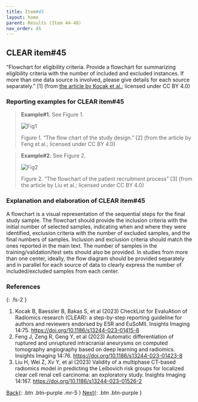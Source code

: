 ```yaml
---
title: Item#45
layout: home
parent: Results (Item 44-48)
nav_order: 45
---
```


## CLEAR item#45


“Flowchart for eligibility criteria. Provide a flowchart for summarizing eligibility criteria with the number of included and excluded instances. If more than one data source is involved, please give details for each source separately.” [1] (from [the article by Kocak et al.](https://insightsimaging.springeropen.com/articles/10.1186/s13244-023-01415-8); licensed under CC BY 4.0)


### Reporting examples for CLEAR item#45

> **Example#1.** See Figure 1. 
>
> ![Fig1](/CLEAR-E3/figs/Item45_Figure1.png)
>
> Figure 1. “The flow chart of the study design.” [2] (from the article by Feng et al.; licensed under CC BY 4.0) 

> **Example#2.** See Figure 2. 
>
> ![Fig2](/CLEAR-E3/figs/Item45_Figure2.png)
>
> Figure 2. “The flowchart of the patient recruitment process” [3] (from the article by Liu et al.; licensed under CC BY 4.0) 

### Explanation and elaboration of CLEAR item#45

A flowchart is a visual representation of the sequential steps for the final study sample. The flowchart should provide the inclusion criteria with the initial number of selected samples, indicating when and where they were identified, exclusion criteria with the number of excluded samples, and the final numbers of samples. Inclusion and exclusion criteria should match the ones reported in the main text. The number of samples in the training/validation/test sets should also be provided. In studies from more than one center, ideally, the flow diagram should be provided separately and in parallel for each source of data to clearly express the number of included/excluded samples from each center.

### References

{: .fs-2 }

1. 	Kocak B, Baessler B, Bakas S, et al (2023) CheckList for EvaluAtion of Radiomics research (CLEAR): a step-by-step reporting guideline for authors and reviewers endorsed by ESR and EuSoMII. Insights Imaging 14:75. https://doi.org/10.1186/s13244-023-01415-8
2. 	Feng J, Zeng R, Geng Y, et al (2023) Automatic differentiation of ruptured and unruptured intracranial aneurysms on computed tomography angiography based on deep learning and radiomics. Insights Imaging 14:76. https://doi.org/10.1186/s13244-023-01423-8
3. 	Liu H, Wei Z, Xv Y, et al (2023) Validity of a multiphase CT-based radiomics model in predicting the Leibovich risk groups for localized clear cell renal cell carcinoma: an exploratory study. Insights Imaging 14:167. https://doi.org/10.1186/s13244-023-01526-2



[Back](https://radiomic.github.io/CLEAR-E3/docs/Item2.html){: .btn .btn-purple .mr-5 }
[Next](https://radiomic.github.io/CLEAR-E3/docs/Item4.html){: .btn .btn-purple   }

